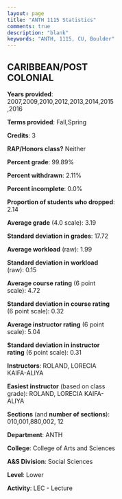 ```yaml
---
layout: page
title: "ANTH 1115 Statistics"
comments: true
description: "blank"
keywords: "ANTH, 1115, CU, Boulder"
--- 
```

<head>
<script src="https://ajax.googleapis.com/ajax/libs/jquery/2.1.3/jquery.min.js"></script>
<script src="https://dl.dropboxusercontent.com/s/pc42nxpaw1ea4o9/highcharts.js?dl=0"></script>
<!-- <script src="../assets/js/highcharts.js"></script> -->
<style type="text/css">@font-face {
	font-family: "Bebas Neue";
	src: url(https://www.filehosting.org/file/details/544349/BebasNeue%20Regular.otf) format("opentype");
	}
	h1.Bebas { 
		font-family: "Bebas Neue", Verdana, Tahoma;
	}
</style>
</head>
<body>
	<div id="container" style="float: right; width: 45%; height: 88%; margin-left: 2.5%; margin-right: 2.5%;"></div>
	<script language="JavaScript">
		$(document).ready(function() {
		var chart = {type: 'column'};
		var title = {text: 'Grade Distribution'};
		var xAxis = {categories: ['A','B','C','D','F'],crosshair: true};
		var yAxis = {min: 0,title: {text: 'Percentage'}};
		var tooltip = {headerFormat: '<center><b><span style="font-size:20px">{point.key}</span></b></center>',
		               pointFormat: '<td style="padding:0"><b>{point.y:.1f}%</b></td>',
		               footerFormat: '</table>',shared: true,useHTML: true};
		var plotOptions = {column: {pointPadding: 0.0,borderWidth: 0}};  
		var credits = {enabled: false};var series= [{name: 'Percent',data: [38.89,46.09,10.84,2.54,1.65,]}];
		var json = {};
		json.chart = chart;
		json.title = title;
		json.tooltip = tooltip;
		json.xAxis = xAxis;
		json.yAxis = yAxis;  
		json.series = series;
		json.plotOptions = plotOptions;  
		json.credits = credits;
		$('#container').highcharts(json);
	});
	</script>
</body>
			   
## CARIBBEAN/POST COLONIAL

**Years provided**: 2007,2009,2010,2012,2013,2014,2015,2016

**Terms provided**: Fall,Spring

**Credits**: 3

**RAP/Honors class?** Neither

**Percent grade**: 99.89%

**Percent withdrawn**: 2.11%

**Percent incomplete**: 0.0%

**Proportion of students who dropped**: 2.14

**Average grade** (4.0 scale): 3.19

**Standard deviation in grades**: 17.72

**Average workload** (raw): 1.99

**Standard deviation in workload** (raw): 0.15

**Average course rating** (6 point scale): 4.72

**Standard deviation in course rating** (6 point scale): 0.32

**Average instructor rating** (6 point scale): 5.04

**Standard deviation in instructor rating** (6 point scale): 0.31

**Instructors**: ROLAND, LORECIA KAIFA-ALIYA

**Easiest instructor** (based on class grade): ROLAND, LORECIA KAIFA-ALIYA

**Sections** (and **number of sections**): 010,001,880,002, 12

**Department**: ANTH

**College**: College of Arts and Sciences

**A&S Division**: Social Sciences

**Level**: Lower

**Activity**: LEC - Lecture
